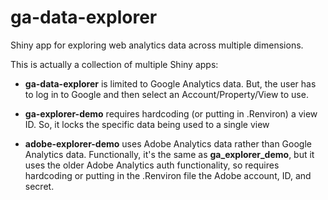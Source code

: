 # ga-data-explorer
Shiny app for exploring web analytics data across multiple dimensions.

This is actually a collection of multiple Shiny apps:

* **ga-data-explorer** is limited to Google Analytics data. But, the user has to log in to Google and then select an Account/Property/View to use.

* **ga-explorer-demo** requires hardcoding (or putting in .Renviron) a view ID. So, it locks the specific data being used to a single view

* **adobe-explorer-demo** uses Adobe Analytics data rather than Google Analytics data. Functionally, it's the same as **ga_explorer_demo**, but it uses the older Adobe Analytics auth functionality, so requires hardcoding or putting in the .Renviron file the Adobe account, ID, and secret.
